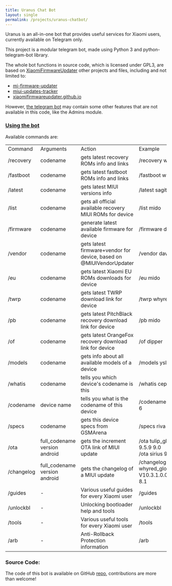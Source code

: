 ```yaml
---
title: Uranus Chat Bot
layout: single
permalink: /projects/uranus-chatbot/
---
```


Uranus is an all-in-one bot that provides useful services for Xiaomi users, currently available on Telegram only.

This project is a modular telegram bot, made using Python 3 and python-telegram-bot library.

The whole bot functions in source code, which is licensed under GPL3, are based on [XiaomiFirmwareUpdater](https://github.com/XiaomiFirmwareUpdater/) other projects and files, including and not limited to:

- [mi-firmware-updater](https://github.com/XiaomiFirmwareUpdater/mi-firmware-updater)
- [miui-updates-tracker](https://github.com/XiaomiFirmwareUpdater/miui-updates-tracker)
- [xiaomifirmwareupdater.github.io](https://github.com/XiaomiFirmwareUpdater/xiaomifirmwareupdater.github.io)

However, [the telegram bot](https://t.me/XiaomiGeeksBot) may contain some other features that are not available in this code, like the Admins module.

<h3><a href="#usage">Using the bot</a></h3>
Available commands are:

<table>
  <tr>
    <td>Command</td>
    <td>Arguments</td>
    <td>Action</td>
    <td>Example</td>
  </tr>
  <tr>
    <td>/recovery</td>
    <td>codename</td>
    <td>gets latest recovery ROMs info and links</td>
    <td>/recovery whyred</td>
  </tr>
  <tr>
    <td>/fastboot</td>
    <td>codename</td>
    <td>gets latest fastboot ROMs info and links</td>
    <td>/fastboot whyred</td>
  </tr>
  <tr>
    <td>/latest</td>
    <td>codename</td>
    <td>gets latest MIUI versions info</td>
    <td>/latest sagit</td>
  </tr>
  <tr>
    <td>/list</td>
    <td>codename</td>
    <td>gets all official available recovery MIUI ROMs for device</td>
    <td>/list mido</td>
  </tr>
  <tr>
    <td>/firmware</td>
    <td>codename</td>
    <td>generate latest available firmware for device</td>
    <td>/firmware dipper</td>
  </tr>
  <tr>
    <td>/vendor</td>
    <td>codename</td>
    <td>gets latest firmware+vendor for device, based on @MIUIVendorUpdater</td>
    <td>/vendor davinci</td>
  </tr>
  <tr>
    <td>/eu</td>
    <td>codename</td>
    <td>gets latest Xiaomi EU ROMs downloads for device</td>
    <td>/eu mido</td>
  </tr>
  <tr>
    <td>/twrp</td>
    <td>codename</td>
    <td>gets latest TWRP download link for device</td>
    <td>/twrp whyred</td>
  </tr>
  <tr>
    <td>/pb</td>
    <td>codename</td>
    <td>gets latest PitchBlack recovery download link for device</td>
    <td>/pb mido</td>
  </tr>
  <tr>
    <td>/of</td>
    <td>codename</td>
    <td>gets latest OrangeFox recovery download link for device</td>
    <td>/of dipper</td>
  </tr>
  <tr>
    <td>/models</td>
    <td>codename</td>
    <td>gets info about all available models of a device</td>
    <td>/models ysl</td>
  </tr>
  <tr>
    <td>/whatis</td>
    <td>codename</td>
    <td>tells you which device's codename is this</td>
    <td>/whatis cepheus</td>
  </tr>
  <tr>
    <td>/codename</td>
    <td>device name</td>
    <td>tells you what is the codename of this device</td>
    <td>/codename Redmi 6</td>
  </tr>
  <tr>
    <td>/specs</td>
    <td>codename</td>
    <td>gets this device specs from GSMArena</td>
    <td>/specs riva</td>
  </tr>
  <tr>
    <td>/ota</td>
    <td>full_codename version android</td>
    <td>gets the increment OTA link of MIUI update</td>
    <td>/ota tulip_global 9.5.9 9.0<br>/ota sirius 9.5.9 9.0<br></td>
  </tr>
  <tr>
    <td>/changelog</td>
    <td>full_codename version android</td>
    <td>gets the changelog of a MIUI update</td>
    <td>/changelog whyred_global V10.3.1.0.OEIMIXM 8.1</td>
  </tr>
  <tr>
    <td>/guides</td>
    <td>-</td>
    <td>Various useful guides for every Xiaomi user</td>
    <td>/guides</td>
  </tr>
  <tr>
    <td>/unlockbl</td>
    <td>-</td>
    <td>Unlocking bootloader help and tools</td>
    <td>/unlockbl</td>
  </tr>
  <tr>
    <td>/tools</td>
    <td>-</td>
    <td>Various useful tools for every Xiaomi user</td>
    <td>/tools</td>
  </tr>
  <tr>
    <td>/arb</td>
    <td>-</td>
    <td>Anti-Rollback Protection information</td>
    <td>/arb</td>
  </tr>
</table>

### Source Code:

The code of this bot is available on GitHub [repo](https://github.com/XiaomiFirmwareUpdater/xiaomi_uranus_tgbot), contributions are more than welcome!

